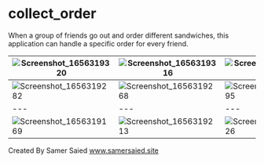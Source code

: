 # collect_order
When a group of friends go out and order different sandwiches, this application can handle a specific order for every friend.


|![Screenshot_1656319320](https://user-images.githubusercontent.com/46113474/180616252-930edbf6-21ae-415d-89a1-fcb9a8950ef0.png)|![Screenshot_1656319316](https://user-images.githubusercontent.com/46113474/180616269-3761c860-596e-4421-80d8-becd84bc8315.png)|![Screenshot_1656319331](https://user-images.githubusercontent.com/46113474/180616275-70e07e79-af59-4216-a70b-a554fb8764d2.png)|
| --- | --- | --- |
|![Screenshot_1656319282](https://user-images.githubusercontent.com/46113474/180616311-0d1b3d02-6fe8-481e-99a3-f5ca52ada9c4.png)|![Screenshot_1656319268](https://user-images.githubusercontent.com/46113474/180616322-c23e99c1-c820-4f3d-bc46-65c637d5228b.png)|![Screenshot_1656319295](https://user-images.githubusercontent.com/46113474/180616332-886d1518-a5c5-4ca0-9545-3f1cc35fdd76.png)|
| --- | --- | --- |
|![Screenshot_1656319169](https://user-images.githubusercontent.com/46113474/180616842-e88f277a-f9bb-4223-8d8b-9a92edd73e9b.png)|![Screenshot_1656319213](https://user-images.githubusercontent.com/46113474/180616850-2d049e81-96d4-4285-88f5-b89aba5066b5.png)|![Screenshot_1656319326](https://user-images.githubusercontent.com/46113474/180616914-661412f2-661a-4fb7-b882-2815972320e8.png)|



Created By Samer Saied
www.samersaied.site
